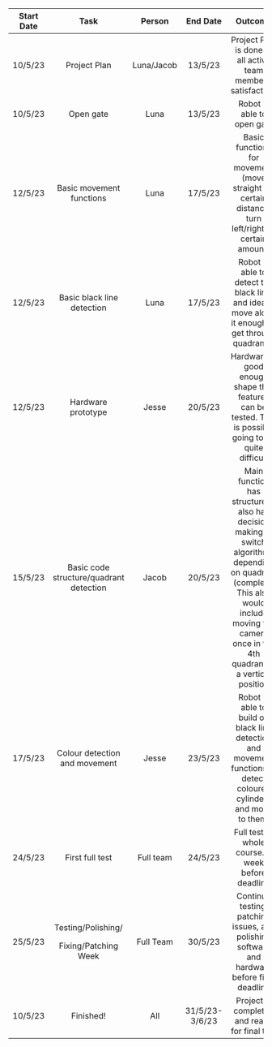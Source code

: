 |**Start Date**|**Task**|**Person**|**End Date**|**Outcome**|
| :-: | :-: | :-: | :-: | :-: |
|10/5/23|Project Plan|Luna/Jacob|13/5/23|Project Plan is done to all active team member’s satisfaction.|
|10/5/23|Open gate|Luna|13/5/23|Robot is able to open gate|
|12/5/23|Basic movement functions|Luna|17/5/23|Basic functions for movement (move straight for certain distance, turn left/right by certain amount)|
|12/5/23|Basic black line detection|Luna|17/5/23|Robot is able to detect the black line, and ideally move along it enough to get through quadrant 2|
|12/5/23|Hardware prototype|Jesse|20/5/23|Hardware in good enough shape that features can be tested. This is possibly going to be quite difficult|
|15/5/23|Basic code structure/quadrant detection|Jacob|20/5/23|Main function has structure. It also has decision making to switch algorithms depending on quadrant (complex). This also would include moving the camera once in the 4th quadrant to a vertical position|
|17/5/23|Colour detection and movement|Jesse|23/5/23|Robot is able to build on black line detection and movement functions to detect coloured cylinders and move to them.|
|24/5/23|First full test|Full team |24/5/23|Full test of whole course. 1 week before deadline|
|25/5/23|<p>Testing/Polishing/</p><p>Fixing/Patching Week</p>|Full Team|30/5/23|Continue testing, patching issues, and polishing software and hardware before final deadline|
|10/5/23|Finished!|All|31/5/23-3/6/23|Project is completed and ready for final test|
